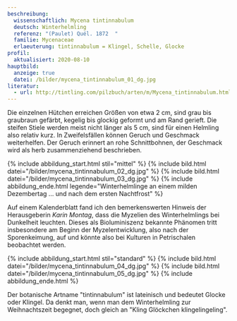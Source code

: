 ```yaml
---
beschreibung:
  wissenschaftlich: Mycena tintinnabulum
  deutsch: Winterhelmling
  referenz: "(Paulet) Quél. 1872  "
  familie: Mycenaceae
  erlaeuterung: tintinnabulum = Klingel, Schelle, Glocke
profil:
  aktualisiert: 2020-08-10
hauptbild:
  anzeige: true
  datei: /bilder/mycena_tintinnabulum_01_dg.jpg
literatur:
  - url: http://tintling.com/pilzbuch/arten/m/Mycena_tintinnabulum.html
---
```

Die einzelnen Hütchen erreichen Größen von etwa 2 cm, sind grau bis graubraun gefärbt, kegelig bis glockig geformt und am Rand gerieft. Die steifen Stiele werden meist nicht länger als 5 cm, sind für einen Helmling also relativ kurz. In Zweifelsfällen können Geruch und Geschmack weiterhelfen. Der Geruch erinnert an rohe Schnittbohnen, der Geschmack wird als herb zusammenziehend beschrieben.



{% include abbildung_start.html stil="mittel" %}
{% include bild.html datei="/bilder/mycena_tintinnabulum_02_dg.jpg" %}
{% include bild.html datei="/bilder/mycena_tintinnabulum_03_dg.jpg" %}
{% include abbildung_ende.html legende="Winterhelmlinge an einem milden Dezembertag          … und nach dem ersten Nachtfrost" %}

Auf einem Kalenderblatt fand ich den bemerkenswerten Hinweis der Herausgeberin *Karin Montag*, dass die Myzelien des Winterhelmlings bei Dunkelheit leuchten. Dieses als Bioluminiszenz bekannte Phänomen tritt insbesondere am Beginn der Myzelentwicklung, also nach der Sporenkeimung, auf und könnte also bei Kulturen in Petrischalen beobachtet werden.


{% include abbildung_start.html stil="standard" %}
{% include bild.html datei="/bilder/mycena_tintinnabulum_04_dg.jpg" %}
{% include bild.html datei="/bilder/mycena_tintinnabulum_05_dg.jpg" %}
{% include abbildung_ende.html %}

Der botanische Artname "tintinnabulum" ist lateinisch und bedeutet Glocke oder Klingel. Da denkt man, wenn man dem Winterhelmling zur Weihnachtszeit begegnet, doch gleich an "Kling Glöckchen klingelingeling". 